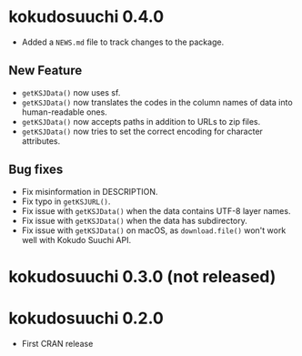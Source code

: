 # kokudosuuchi 0.4.0

* Added a `NEWS.md` file to track changes to the package.

## New Feature

* `getKSJData()` now uses sf.
* `getKSJData()` now translates the codes in the column names of data into human-readable ones.
* `getKSJData()` now accepts paths in addition to URLs to zip files.
* `getKSJData()` now tries to set the correct encoding for character attributes.

## Bug fixes

* Fix misinformation in DESCRIPTION.
* Fix typo in `getKSJURL()`.
* Fix issue with `getKSJData()` when the data contains UTF-8 layer names.
* Fix issue with `getKSJData()` when the data has subdirectory.
* Fix issue with `getKSJData()` on macOS, as `download.file()` won't work well with Kokudo Suuchi API.

# kokudosuuchi 0.3.0 (not released)

# kokudosuuchi 0.2.0

* First CRAN release
